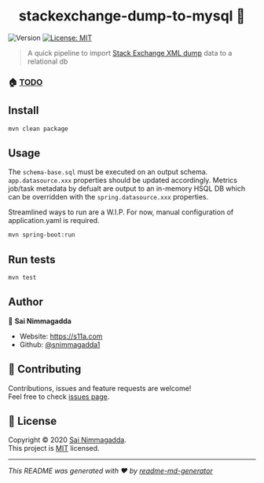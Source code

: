 <h1 align="center">stackexchange-dump-to-mysql 👋</h1>
<p>
  <img alt="Version" src="https://img.shields.io/badge/version-0.0.1-blue.svg?cacheSeconds=2592000" />
  <a href="LICENSE.md" target="_blank">
    <img alt="License: MIT" src="https://img.shields.io/badge/License-MIT-yellow.svg" />
  </a>
</p>

> A quick pipeline to import [Stack Exchange XML dump](https://archive.org/details/stackexchange) data to a relational db

### 🏠 [TODO](https://s11a.com)

## Install

```sh
mvn clean package
```

## Usage

The `schema-base.sql` must be executed on an output schema. `app.datasource.xxx` properties should be updated
accordingly. Metrics job/task metadata by defualt are output to an in-memory HSQL DB which can be overridden with
the `spring.datasource.xxx` properties.

Streamlined ways to run are a W.I.P. For now, manual configuration of application.yaml is required.

```sh
mvn spring-boot:run
```

## Run tests

```sh
mvn test
```

## Author

👤 **Sai Nimmagadda**

* Website: https://s11a.com
* Github: [@snimmagadda1](https://github.com/snimmagadda1)

## 🤝 Contributing

Contributions, issues and feature requests are welcome!<br />Feel free to
check [issues page](https://github.com/snimmagadda1/stackexchange-dump-to-mysql/issues).

## 📝 License

Copyright © 2020 [Sai Nimmagadda](https://github.com/snimmagadda1).<br />
This project is [MIT](LICENSE.md) licensed.

***
_This README was generated with ❤️ by [readme-md-generator](https://github.com/kefranabg/readme-md-generator)_